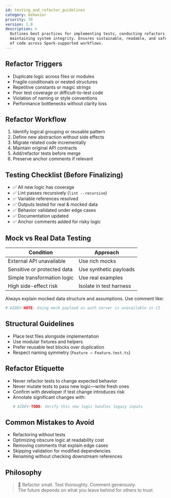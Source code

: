 ```yaml
---
id: testing_and_refactor_guidelines
category: behavior
priority: 70
version: 1.0
description: >
  Outlines best practices for implementing tests, conducting refactors, and
  maintaining system integrity. Ensures sustainable, readable, and safe evolution
  of code across Spark-supported workflows.
---
```


## Refactor Triggers

- Duplicate logic across files or modules  
- Fragile conditionals or nested structures  
- Repetitive constants or magic strings  
- Poor test coverage or difficult-to-test code  
- Violation of naming or style conventions  
- Performance bottlenecks without clarity loss

## Refactor Workflow

1. Identify logical grouping or reusable pattern  
2. Define new abstraction without side effects  
3. Migrate related code incrementally  
4. Maintain original API contracts  
5. Add/refactor tests before merge  
6. Preserve anchor comments if relevant

## Testing Checklist (Before Finalizing)

- ✅ All new logic has coverage  
- ✅ Lint passes recursively (`lint --recursive`)  
- ✅ Variable references resolved  
- ✅ Outputs tested for real & mocked data  
- ✅ Behavior validated under edge cases  
- ✅ Documentation updated  
- ✅ Anchor comments added for risky logic

## Mock vs Real Data Testing

| Condition                     | Approach                  |
|-------------------------------|---------------------------|
| External API unavailable      | Use rich mocks            |
| Sensitive or protected data   | Use synthetic payloads    |
| Simple transformation logic   | Use real examples         |
| High side-effect risk         | Isolate in test harness   |

Always explain mocked data structure and assumptions. Use comment like:
```python
# AIDEV-NOTE: Using mock payload as auth server is unavailable in CI
```

## Structural Guidelines

- Place test files alongside implementation  
- Use modular fixtures and helpers  
- Prefer reusable test blocks over duplication  
- Respect naming symmetry (`Feature → Feature.test.ts`)

## Refactor Etiquette

- Never refactor tests to change expected behavior  
- Never mutate tests to pass new logic—write fresh ones  
- Confirm with developer if test change introduces risk  
- Annotate significant changes with:
  ```python
  # AIDEV-TODO: Verify this new logic handles legacy inputs
  ```

## Common Mistakes to Avoid

- Refactoring without tests  
- Optimizing obscure logic at readability cost  
- Removing comments that explain edge cases  
- Skipping validation for modified dependencies  
- Renaming without checking downstream references

## Philosophy

> 📐 Refactor small. Test thoroughly. Comment generously.  
> The future depends on what you leave behind for others to trust.

